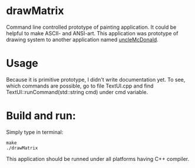 # drawMatrix
Command line controlled prototype of painting application. It could be helpful to make ASCII- and ANSI-art.
This application was prototype of drawing system to another application named [uncleMcDonald](https://github.com/donarturo11/uncleMcDonald).

# Usage
Because it is primitive prototype, I didn't write documentation yet.
To see, which commands are possible, go to file TextUI.cpp and find TextUI::runCommand(std::string cmd) under cmd variable.

# Build and run:
Simply type in terminal:
```
make
./drawMatrix
```
This application should be runned under all platforms having C++ compiler.
